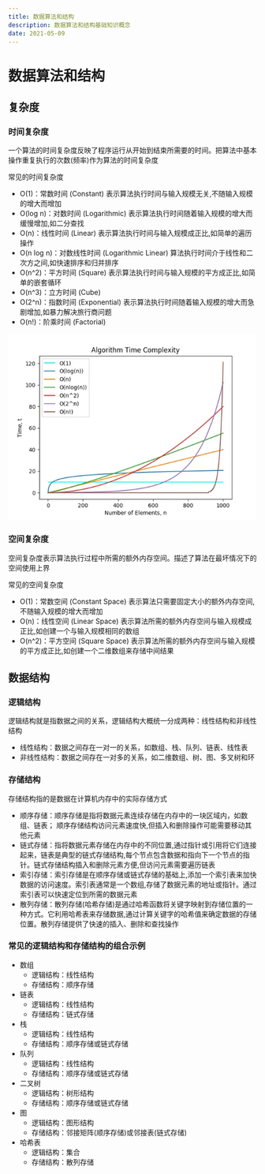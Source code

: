 ```yaml
---
title: 数据算法和结构
description: 数据算法和结构基础知识概念
date: 2021-05-09
---
```


# 数据算法和结构

## 复杂度

### 时间复杂度

一个算法的时间复杂度反映了程序运行从开始到结束所需要的时间。把算法中基本操作重复执行的次数(频率)作为算法的时间复杂度

常见的时间复杂度

- O(1)：常数时间 (Constant) 表示算法执行时间与输入规模无关,不随输入规模的增大而增加
- O(log n)：对数时间 (Logarithmic) 表示算法执行时间随着输入规模的增大而缓慢增加,如二分查找
- O(n)：线性时间 (Linear) 表示算法执行时间与输入规模成正比,如简单的遍历操作
- O(n log n)：对数线性时间 (Logarithmic Linear) 算法执行时间介于线性和二次方之间,如快速排序和归并排序
- O(n^2)：平方时间 (Square) 表示算法执行时间与输入规模的平方成正比,如简单的嵌套循环
- O(n^3)：立方时间 (Cube)
- O(2^n)：指数时间 (Exponential) 表示算法执行时间随着输入规模的增大而急剧增加,如暴力解决旅行商问题
- O(n!)：阶乘时间 (Factorial)

![Algorithm-complex](./images/Algorithm_complex.png)

### 空间复杂度

空间复杂度表示算法执行过程中所需的额外内存空间。描述了算法在最坏情况下的空间使用上界

常见的空间复杂度

- O(1)：常数空间 (Constant Space) 表示算法只需要固定大小的额外内存空间,不随输入规模的增大而增加
- O(n)：线性空间 (Linear Space) 表示算法所需的额外内存空间与输入规模成正比,如创建一个与输入规模相同的数组
- O(n^2)：平方空间 (Square Space) 表示算法所需的额外内存空间与输入规模的平方成正比,如创建一个二维数组来存储中间结果

## 数据结构

### 逻辑结构

逻辑结构就是指数据之间的关系，逻辑结构大概统一分成两种：线性结构和非线性结构

- 线性结构：数据之间存在一对一的关系，如数组、栈、队列、链表、线性表
- 非线性结构：数据之间存在一对多的关系，如二维数组、树、图、多叉树和环

### 存储结构

存储结构指的是数据在计算机内存中的实际存储方式

- 顺序存储：顺序存储是指将数据元素连续存储在内存中的一块区域内，如数组、链表； 顺序存储结构访问元素速度快,但插入和删除操作可能需要移动其他元素
- 链式存储：指将数据元素存储在内存中的不同位置,通过指针或引用将它们连接起来，链表是典型的链式存储结构,每个节点包含数据和指向下一个节点的指针。链式存储结构插入和删除元素方便,但访问元素需要遍历链表
- 索引存储：索引存储是在顺序存储或链式存储的基础上,添加一个索引表来加快数据的访问速度。索引表通常是一个数组,存储了数据元素的地址或指针。通过索引表可以快速定位到所需的数据元素
- 散列存储：散列存储(哈希存储)是通过哈希函数将关键字映射到存储位置的一种方式。它利用哈希表来存储数据,通过计算关键字的哈希值来确定数据的存储位置。散列存储提供了快速的插入、删除和查找操作

### 常见的逻辑结构和存储结构的组合示例

- 数组
  - 逻辑结构：线性结构
  - 存储结构：顺序存储
- 链表
  - 逻辑结构：线性结构
  - 存储结构：链式存储
- 栈
  - 逻辑结构：线性结构
  - 存储结构：顺序存储或链式存储
- 队列
  - 逻辑结构：线性结构
  - 存储结构：顺序存储或链式存储
- 二叉树
  - 逻辑结构：树形结构
  - 存储结构：顺序存储或链式存储
- 图
  - 逻辑结构：图形结构
  - 存储结构：邻接矩阵(顺序存储)或邻接表(链式存储)
- 哈希表
  - 逻辑结构：集合
  - 存储结构：散列存储
